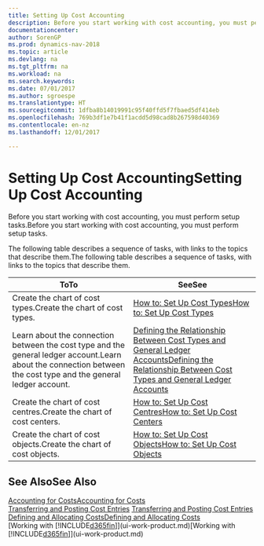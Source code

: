 ```yaml
---
title: Setting Up Cost Accounting
description: Before you start working with cost accounting, you must perform setup tasks.
documentationcenter: 
author: SorenGP
ms.prod: dynamics-nav-2018
ms.topic: article
ms.devlang: na
ms.tgt_pltfrm: na
ms.workload: na
ms.search.keywords: 
ms.date: 07/01/2017
ms.author: sgroespe
ms.translationtype: HT
ms.sourcegitcommit: 1dfba8b14019991c95f40ffd5f7fbaed5df414eb
ms.openlocfilehash: 769b3df1e7b41f1acdd5d98cad8b267598d40369
ms.contentlocale: en-nz
ms.lasthandoff: 12/01/2017

---
```

# <a name="setting-up-cost-accounting"></a><span data-ttu-id="bef71-103">Setting Up Cost Accounting</span><span class="sxs-lookup"><span data-stu-id="bef71-103">Setting Up Cost Accounting</span></span>
<span data-ttu-id="bef71-104">Before you start working with cost accounting, you must perform setup tasks.</span><span class="sxs-lookup"><span data-stu-id="bef71-104">Before you start working with cost accounting, you must perform setup tasks.</span></span>  

 <span data-ttu-id="bef71-105">The following table describes a sequence of tasks, with links to the topics that describe them.</span><span class="sxs-lookup"><span data-stu-id="bef71-105">The following table describes a sequence of tasks, with links to the topics that describe them.</span></span>

|<span data-ttu-id="bef71-106">To</span><span class="sxs-lookup"><span data-stu-id="bef71-106">To</span></span>|<span data-ttu-id="bef71-107">See</span><span class="sxs-lookup"><span data-stu-id="bef71-107">See</span></span>|  
|--------|---------|  
|<span data-ttu-id="bef71-108">Create the chart of cost types.</span><span class="sxs-lookup"><span data-stu-id="bef71-108">Create the chart of cost types.</span></span>|[<span data-ttu-id="bef71-109">How to: Set Up Cost Types</span><span class="sxs-lookup"><span data-stu-id="bef71-109">How to: Set Up Cost Types</span></span>](finance-how-to-set-up-cost-types.md)|  
|<span data-ttu-id="bef71-110">Learn about the connection between the cost type and the general ledger account.</span><span class="sxs-lookup"><span data-stu-id="bef71-110">Learn about the connection between the cost type and the general ledger account.</span></span>|[<span data-ttu-id="bef71-111">Defining the Relationship Between Cost Types and General Ledger Accounts</span><span class="sxs-lookup"><span data-stu-id="bef71-111">Defining the Relationship Between Cost Types and General Ledger Accounts</span></span>](finance-defining-the-relationship-between-cost-types-and-general-ledger-accounts.md)|  
|<span data-ttu-id="bef71-112">Create the chart of cost centres.</span><span class="sxs-lookup"><span data-stu-id="bef71-112">Create the chart of cost centers.</span></span>|[<span data-ttu-id="bef71-113">How to: Set Up Cost Centres</span><span class="sxs-lookup"><span data-stu-id="bef71-113">How to: Set Up Cost Centers</span></span>](finance-how-to-set-up-cost-centers.md)|  
|<span data-ttu-id="bef71-114">Create the chart of cost objects.</span><span class="sxs-lookup"><span data-stu-id="bef71-114">Create the chart of cost objects.</span></span>|[<span data-ttu-id="bef71-115">How to: Set Up Cost Objects</span><span class="sxs-lookup"><span data-stu-id="bef71-115">How to: Set Up Cost Objects</span></span>](finance-how-to-set-up-cost-objects.md)|  

## <a name="see-also"></a><span data-ttu-id="bef71-116">See Also</span><span class="sxs-lookup"><span data-stu-id="bef71-116">See Also</span></span>  
[<span data-ttu-id="bef71-117">Accounting for Costs</span><span class="sxs-lookup"><span data-stu-id="bef71-117">Accounting for Costs</span></span>](finance-manage-cost-accounting.md)  
<span data-ttu-id="bef71-118">[Transferring and Posting Cost Entries](finance-transfer-and-post-cost-entries.md) </span><span class="sxs-lookup"><span data-stu-id="bef71-118">[Transferring and Posting Cost Entries](finance-transfer-and-post-cost-entries.md) </span></span>  
[<span data-ttu-id="bef71-119">Defining and Allocating Costs</span><span class="sxs-lookup"><span data-stu-id="bef71-119">Defining and Allocating Costs</span></span>](finance-define-and-allocate-costs.md)  
<span data-ttu-id="bef71-120">[Working with [!INCLUDE[d365fin](includes/d365fin_md.md)]](ui-work-product.md)</span><span class="sxs-lookup"><span data-stu-id="bef71-120">[Working with [!INCLUDE[d365fin](includes/d365fin_md.md)]](ui-work-product.md)</span></span>

